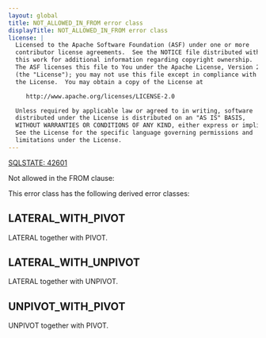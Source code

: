 ```yaml
---
layout: global
title: NOT_ALLOWED_IN_FROM error class
displayTitle: NOT_ALLOWED_IN_FROM error class
license: |
  Licensed to the Apache Software Foundation (ASF) under one or more
  contributor license agreements.  See the NOTICE file distributed with
  this work for additional information regarding copyright ownership.
  The ASF licenses this file to You under the Apache License, Version 2.0
  (the "License"); you may not use this file except in compliance with
  the License.  You may obtain a copy of the License at

     http://www.apache.org/licenses/LICENSE-2.0

  Unless required by applicable law or agreed to in writing, software
  distributed under the License is distributed on an "AS IS" BASIS,
  WITHOUT WARRANTIES OR CONDITIONS OF ANY KIND, either express or implied.
  See the License for the specific language governing permissions and
  limitations under the License.
---
```


[SQLSTATE: 42601](sql-error-conditions-sqlstates.html#class-42-syntax-error-or-access-rule-violation)

Not allowed in the FROM clause:

This error class has the following derived error classes:

## LATERAL_WITH_PIVOT

LATERAL together with PIVOT.

## LATERAL_WITH_UNPIVOT

LATERAL together with UNPIVOT.

## UNPIVOT_WITH_PIVOT

UNPIVOT together with PIVOT.


